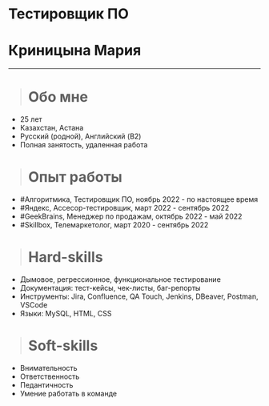 # Тестировщик ПО 
# Криницына Мария
---
># Обо мне

+ 25 лет
+ Казахстан, Астана
+ Русский (родной), Английский (B2)
+ Полная занятость, удаленная работа

># Опыт работы

- #Алгоритмика, Тестировщик ПО, ноябрь 2022 - по настоящее время
- #Яндекс, Ассесор-тестировщик, март 2022 - сентябрь 2022
- #GeekBrains, Менеджер по продажам, октябрь 2022 - май 2022
- #Skillbox, Телемаркетолог, март 2020 - сентябрь 2022

># Hard-skills

+ Дымовое, регрессионное, функциональное тестирование
+ Документация: тест-кейсы, чек-листы, баг-репорты
+ Инструменты: Jira, Confluence, QA Touch, Jenkins, DBeaver, Postman, VSCode
+ Языки: MySQL, HTML, CSS

># Soft-skills

+ Внимательность
+ Ответственность
+ Педантичность
+ Умение работать в команде
